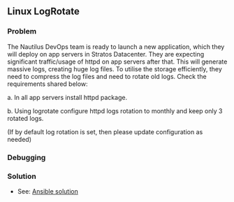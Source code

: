 ## Linux LogRotate

### Problem

The Nautilus DevOps team is ready to launch a new application, which they will deploy on app servers in Stratos Datacenter. They are expecting significant traffic/usage of httpd on app servers after that. This will generate massive logs, creating huge log files. To utilise the storage efficiently, they need to compress the log files and need to rotate old logs. Check the requirements shared below:

a. In all app servers install httpd package.

b. Using logrotate configure httpd logs rotation to monthly and keep only 3 rotated logs.

(If by default log rotation is set, then please update configuration as needed)

### Debugging

### Solution

- See: [Ansible solution](solution.yaml)
